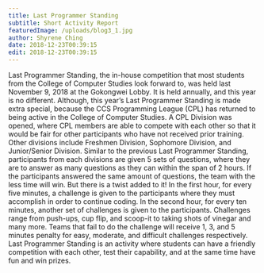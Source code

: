 ```yaml
---
title: Last Programmer Standing
subtitle: Short Activity Report
featuredImage: /uploads/blog3_1.jpg
author: Shyrene Ching
date: 2018-12-23T00:39:15
edit: 2018-12-23T00:39:15
---
```

Last Programmer Standing, the in-house competition that most students from the College of Computer Studies look forward to, was held last November 9, 2018 at the Gokongwei Lobby. It is held annually, and this year is no different. Although, this year’s Last Programmer Standing is made extra special, because the CCS Programming League (CPL) has returned to being active in the College of Computer Studies. A CPL Division was opened, where CPL members are able to compete with each other so that it would be fair for other participants who have not received prior training. Other divisions include Freshmen Division, Sophomore Division, and Junior/Senior Division. Similar to the previous Last Programmer Standing, participants from each divisions are given 5 sets of questions, where they are to answer as many questions as they can within the span of 2 hours. If the participants answered the same amount of questions, the team with the less time will win. But there is a twist added to it! In the first hour, for every five minutes, a challenge is given to the participants where they must accomplish in order to continue coding. In the second hour, for every ten minutes, another set of challenges is given to the participants. Challenges range from push-ups, cup flip, and scoop-it to taking shots of vinegar and many more. Teams that fail to do the challenge will receive 1, 3, and 5 minutes penalty for easy, moderate, and difficult challenges respectively. Last Programmer Standing is an activity where students can have a friendly competition with each other, test their capability, and at the same time have fun and win prizes.